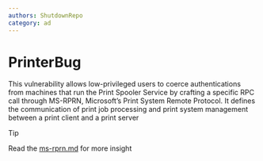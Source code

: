```yaml
---
authors: ShutdownRepo
category: ad
---
```


# PrinterBug

This vulnerability allows low-privileged users to coerce authentications from machines that run the Print Spooler Service by crafting a specific RPC call through MS-RPRN, Microsoft’s Print System Remote Protocol. It defines the communication of print job processing and print system management between a print client and a print server

> [!TIP]
> Read the [ms-rprn.md](../mitm-and-coerced-authentications/ms-rprn.md) for more insight
